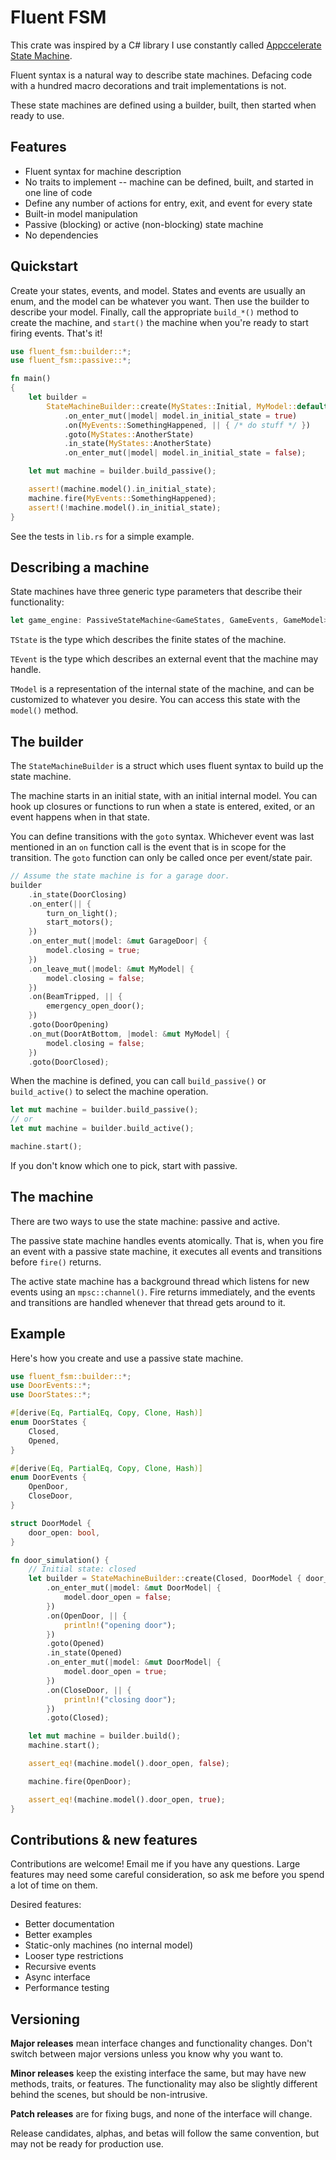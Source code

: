 # Fluent FSM

This crate was inspired by a C# library I use constantly called [Appccelerate State Machine](https://github.com/appccelerate/statemachine).

Fluent syntax is a natural way to describe state machines. Defacing code with a hundred macro decorations
and trait implementations is not.

These state machines are defined using a builder, built, then started
when ready to use.

## Features

* Fluent syntax for machine description
* No traits to implement -- machine can be defined, built, and started in one line of code
* Define any number of actions for entry, exit, and event for every state
* Built-in model manipulation
* Passive (blocking) or active (non-blocking) state machine
* No dependencies


## Quickstart

Create your states, events, and model. States and events are usually an enum,
and the model can be whatever you want. Then use the builder to describe your model.
Finally, call the appropriate `build_*()` method to create the machine, and `start()` the
machine when you're ready to start firing events. That's it!

```rust
use fluent_fsm::builder::*;
use fluent_fsm::passive::*;

fn main()
{
    let builder = 
        StateMachineBuilder::create(MyStates::Initial, MyModel::default())
            .on_enter_mut(|model| model.in_initial_state = true)
            .on(MyEvents::SomethingHappened, || { /* do stuff */ })
            .goto(MyStates::AnotherState)
            .in_state(MyStates::AnotherState)
            .on_enter_mut(|model| model.in_initial_state = false);

    let mut machine = builder.build_passive();

    assert!(machine.model().in_initial_state);
    machine.fire(MyEvents::SomethingHappened);
    assert!(!machine.model().in_initial_state);
}
```

See the tests in `lib.rs` for a simple example.

## Describing a machine

State machines have three generic type parameters that describe their functionality:

```rust
let game_engine: PassiveStateMachine<GameStates, GameEvents, GameModel>;
```

`TState` is the type which describes the finite states of the machine.

`TEvent` is the type which describes an external event that the machine may handle.

`TModel` is a representation of the internal state of the machine, and can be customized
to whatever you desire. You can access this state with the `model()` method.

## The builder

The `StateMachineBuilder` is a struct which uses fluent syntax to build up the
state machine. 

The machine starts in an initial state, with an initial internal model. You can
hook up closures or functions to run when a state is entered, exited, or an
event happens when in that state.

You can define transitions with the `goto` syntax. Whichever event was last mentioned in
an `on` function call is the event that is in scope for the transition. The `goto` function
can only be called once per event/state pair.

```rust
// Assume the state machine is for a garage door.
builder
    .in_state(DoorClosing)
    .on_enter(|| {
        turn_on_light();
        start_motors();
    })
    .on_enter_mut(|model: &mut GarageDoor| { 
        model.closing = true;
    })
    .on_leave_mut(|model: &mut MyModel| {
        model.closing = false;
    })
    .on(BeamTripped, || { 
        emergency_open_door();
    })
    .goto(DoorOpening)
    .on_mut(DoorAtBottom, |model: &mut MyModel| { 
        model.closing = false;
    })
    .goto(DoorClosed);
```

When the machine is defined, you can call `build_passive()` or `build_active()`
to select the machine operation.

```rust
let mut machine = builder.build_passive();
// or
let mut machine = builder.build_active();

machine.start();
```

If you don't know which one to pick, start with passive.

## The machine

There are two ways to use the state machine: passive and active.

The passive state machine handles events atomically. That is, when you fire an event
with a passive state machine, it executes all events and transitions before
`fire()` returns.

The active state machine has a background thread which listens for new events using
an `mpsc::channel()`. Fire returns immediately, and the events and transitions are handled
whenever that thread gets around to it.

## Example

Here's how you create and use a passive state machine.

```Rust
use fluent_fsm::builder::*;
use DoorEvents::*;
use DoorStates::*;

#[derive(Eq, PartialEq, Copy, Clone, Hash)]
enum DoorStates {
    Closed,
    Opened,
}

#[derive(Eq, PartialEq, Copy, Clone, Hash)]
enum DoorEvents {
    OpenDoor,
    CloseDoor,
}

struct DoorModel {
    door_open: bool,
}

fn door_simulation() {
    // Initial state: closed
    let builder = StateMachineBuilder::create(Closed, DoorModel { door_open: false })
        .on_enter_mut(|model: &mut DoorModel| {
            model.door_open = false;
        })
        .on(OpenDoor, || {
            println!("opening door");
        })
        .goto(Opened)
        .in_state(Opened)
        .on_enter_mut(|model: &mut DoorModel| {
            model.door_open = true;
        })
        .on(CloseDoor, || {
            println!("closing door");
        })
        .goto(Closed);

    let mut machine = builder.build();
    machine.start();

    assert_eq!(machine.model().door_open, false);

    machine.fire(OpenDoor);

    assert_eq!(machine.model().door_open, true);
}
```


## Contributions &amp; new features

Contributions are welcome! Email me if you have any questions. Large features may
need some careful consideration, so ask me before you spend a lot of time on
them.

Desired features:

- Better documentation
- Better examples
- Static-only machines (no internal model)
- Looser type restrictions
- Recursive events
- Async interface
- Performance testing


## Versioning

**Major releases** mean interface changes and functionality changes. Don't
switch between major versions unless you know why you want to.

**Minor releases** keep the existing interface the same, but may have new
methods, traits, or features. The functionality may also be slightly different
behind the scenes, but should be non-intrusive.

**Patch releases** are for fixing bugs, and none of the interface will change.

Release candidates, alphas, and betas will follow the same convention, but may
not be ready for production use.